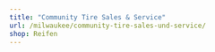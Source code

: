 ```yaml
---
title: "Community Tire Sales & Service"
url: /milwaukee/community-tire-sales-und-service/
shop: Reifen
---
```

